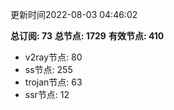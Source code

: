 更新时间2022-08-03 04:46:02

**总订阅: 73**
**总节点: 1729**
**有效节点: 410**
- v2ray节点: 80
- ss节点: 255
- trojan节点: 63
- ssr节点: 12
